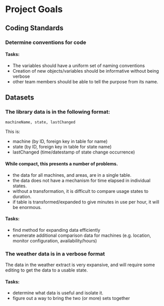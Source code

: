 # Project Goals

## Coding Standards
### Determine conventions for code
#### Tasks:
- The variables should have a uniform set of naming conventions
- Creation of new objects/variables should be informative without being verbose
- other team members should be able to tell the purpose from its name.

## Datasets
### The library data is in the following format:

`machineName, state, lastChanged`

This is:
- machine (by ID, foreign key in table for name)
- state (by ID, foreign key in table for state name)
- lastChanged (time/datestamp of state change occurrence)

#### While compact, this presents a number of problems.
 - the data for all machines, and areas, are in a single table.
 - the data does not have a mechanism for time elapsed in individual states.
 - without a transformation, it is difficult to compare usage states to duration.
 - if table is transformed/expanded to give minutes in use per hour, it will be enormous.

 #### Tasks:
 - find method for expanding data efficiently
 - enumerate additional comparison data for machines (e.g. location, monitor configuration, availability/hours)

### The weather data is in a verbose format

The data in the weather extract is very expansive, and will require some editing to get the data to a usable state.

#### Tasks:
- determine what data is useful and isolate it.
- figure out a way to bring the two (or more) sets together
